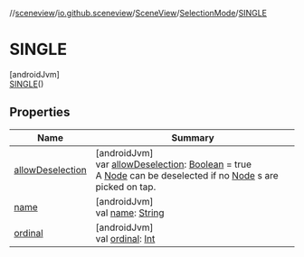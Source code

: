 //[sceneview](../../../../../index.md)/[io.github.sceneview](../../../index.md)/[SceneView](../../index.md)/[SelectionMode](../index.md)/[SINGLE](index.md)

# SINGLE

[androidJvm]\
[SINGLE](index.md)()

## Properties

| Name | Summary |
|---|---|
| [allowDeselection](../allow-deselection.md) | [androidJvm]<br>var [allowDeselection](../allow-deselection.md): [Boolean](https://kotlinlang.org/api/latest/jvm/stdlib/kotlin/-boolean/index.html) = true<br>A [Node](../../../../io.github.sceneview.node/-node/index.md) can be deselected if no [Node](../../../../io.github.sceneview.node/-node/index.md) s are picked on tap. |
| [name](../../../../io.github.sceneview.texture/-texture-loader/-texture-type/-c-o-l-o-r/index.md#-372974862%2FProperties%2F-1571379623) | [androidJvm]<br>val [name](../../../../io.github.sceneview.texture/-texture-loader/-texture-type/-c-o-l-o-r/index.md#-372974862%2FProperties%2F-1571379623): [String](https://kotlinlang.org/api/latest/jvm/stdlib/kotlin/-string/index.html) |
| [ordinal](../../../../io.github.sceneview.texture/-texture-loader/-texture-type/-c-o-l-o-r/index.md#-739389684%2FProperties%2F-1571379623) | [androidJvm]<br>val [ordinal](../../../../io.github.sceneview.texture/-texture-loader/-texture-type/-c-o-l-o-r/index.md#-739389684%2FProperties%2F-1571379623): [Int](https://kotlinlang.org/api/latest/jvm/stdlib/kotlin/-int/index.html) |

